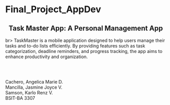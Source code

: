 # Final_Project_AppDev

<h2 align="center"> Task Master App: A Personal Management App</h2>br>
TaskMaster is a mobile application designed to help users manage their tasks and to-do lists efficiently. By providing features such as task categorization, deadline reminders, and progress tracking, the app aims to enhance productivity and organization.

<br></br>

Cachero, Angelica Marie D.<br>
Mancilla, Jasmine Joyce V.<br>
Samson, Karlo Renz V.<br>
BSIT-BA 3307
